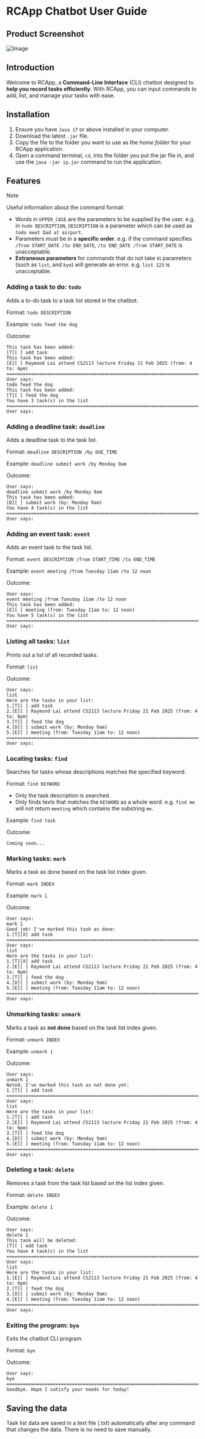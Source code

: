 # RCApp Chatbot User Guide

## Product Screenshot

![Image](https://github.com/user-attachments/assets/952d3033-28df-44fa-83ed-d500cea69891)

## Introduction

Welcome to RCApp, a **Command-Line Interface** (CLI) chatbot designed to 
**help you record tasks efficiently**. With RCApp, you can input commands 
to add, list, and manage your tasks with ease.

## Installation

1. Ensure you have `Java 17` or above installed in your computer.
2. Download the latest `.jar` file.
3. Copy the file to the folder you want to use as the *home folder* for your RCApp application.
4. Open a command terminal, `cd`, into the folder you put the jar file in, and use the `java -jar ip.jar` command to run the application.

## Features

> [!NOTE]
> Useful information about the command format:
> - Words in `UPPER_CASE` are the parameters to be supplied by the user.
    e.g. in `todo DESCRIPTION`, `DESCRIPTION` is a parameter which can be used as `todo meet Dad at airport`.
> - Parameters must be in a **specific order**.
    e.g. if the command specifies `/from START_DATE /to END_DATE`, `/to END_DATE /from START_DATE` is unacceptable.
> - **Extraneous parameters** for commands that do not take in parameters (such as `list`, and `bye`) will generate an error.
    e.g. `list 123` is unacceptable.

### Adding a task to do: `todo`

Adds a to-do task to a task list stored in the chatbot.

Format: `todo DESCRIPTION`

Example: `todo feed the dog`

Outcome:
```
This task has been added:
[T][ ] add task
This task has been added:
[E][ ] Raymond Lai attend CS2113 lecture Friday 21 Feb 2025 (from: 4 to: 6pm)
=========================================================================================
User says:
todo feed the dog
This task has been added:
[T][ ] feed the dog
You have 3 task(s) in the list
=========================================================================================
User says:
```

### Adding a deadline task: `deadline`

Adds a deadline task to the task list.

Format: `deadline DESCRIPTION /by DUE_TIME`

Example: `deadline submit work /by Monday 9am`

Outcome:
```
User says:
deadline submit work /by Monday 9am
This task has been added:
[D][ ] submit work (by: Monday 9am)
You have 4 task(s) in the list
=========================================================================================
User says:
```

### Adding an event task: `event`

Adds an event task to the task list.

Format: `event DESCRIPTION /from START_TIME /to END_TIME`

Example: `event meeting /from Tuesday 11am /to 12 noon`

Outcome:
```
User says:
event meeting /from Tuesday 11am /to 12 noon
This task has been added:
[E][ ] meeting (from: Tuesday 11am to: 12 noon)
You have 5 task(s) in the list
=========================================================================================
User says:
```

### Listing all tasks: `list`

Prints out a list of all recorded tasks.

Format: `list`

Outcome:
```
User says:
list
Here are the tasks in your list:
1.[T][ ] add task
2.[E][ ] Raymond Lai attend CS2113 lecture Friday 21 Feb 2025 (from: 4 to: 6pm)
3.[T][ ] feed the dog
4.[D][ ] submit work (by: Monday 9am)
5.[E][ ] meeting (from: Tuesday 11am to: 12 noon)
=========================================================================================
User says:
```

### Locating tasks: `find`

Searches for tasks whose descriptions matches the specified keyword.

Format: `find KEYWORD`

- Only the task description is searched.
- Only finds texts that matches the `KEYWORD` as a whole word. e.g. `find me` will not return `meeting` which contains the substring `me`.

Example: `find task`

Outcome:
```
Coming soon...
```

### Marking tasks: `mark`

Marks a task as done based on the task list index given.

Format: `mark INDEX`

Example: `mark 1`

Outcome:
```
User says:
mark 1
Good job! I've marked this task as done:
1.[T][X] add task
=========================================================================================
User says:
list
Here are the tasks in your list:
1.[T][X] add task
2.[E][ ] Raymond Lai attend CS2113 lecture Friday 21 Feb 2025 (from: 4 to: 6pm)
3.[T][ ] feed the dog
4.[D][ ] submit work (by: Monday 9am)
5.[E][ ] meeting (from: Tuesday 11am to: 12 noon)
=========================================================================================
User says:
```

### Unmarking tasks: `unmark`

Marks a task as **not done** based on the task list index given.

Format: `unmark INDEX`

Example: `unmark 1`

Outcome:
```
User says:
unmark 1
Noted, I've marked this task as not done yet:
1.[T][ ] add task
=========================================================================================
User says:
list
Here are the tasks in your list:
1.[T][ ] add task
2.[E][ ] Raymond Lai attend CS2113 lecture Friday 21 Feb 2025 (from: 4 to: 6pm)
3.[T][ ] feed the dog
4.[D][ ] submit work (by: Monday 9am)
5.[E][ ] meeting (from: Tuesday 11am to: 12 noon)
=========================================================================================
User says:
```

### Deleting a task: `delete`

Removes a task from the task list based on the list index given.

Format: `delete INDEX`

Example: `delete 1`

Outcome:
```
User says:
delete 1
This task will be deleted:
[T][ ] add task
You have 4 task(s) in the list
=========================================================================================
User says:
list
Here are the tasks in your list:
1.[E][ ] Raymond Lai attend CS2113 lecture Friday 21 Feb 2025 (from: 4 to: 6pm)
2.[T][ ] feed the dog
3.[D][ ] submit work (by: Monday 9am)
4.[E][ ] meeting (from: Tuesday 11am to: 12 noon)
=========================================================================================
User says:
```

### Exiting the program: `bye`

Exits the chatbot CLI program.

Format: `bye`

Outcome:
```
User says:
bye
=========================================================================================
Goodbye. Hope I satisfy your needs for today!
```

## Saving the data

Task list data are saved in a text file (*.txt*) automatically after any command that changes the data. 
There is no need to save manually.